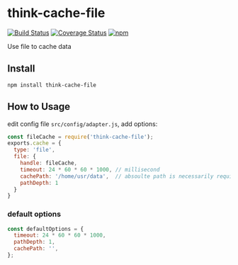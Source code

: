 # think-cache-file
[![Build Status](https://travis-ci.org/thinkjs/think-cache-file.svg?branch=master)](https://travis-ci.org/thinkjs/think-cache-file)
[![Coverage Status](https://coveralls.io/repos/github/thinkjs/think-cache-file/badge.svg?branch=master)](https://coveralls.io/github/thinkjs/think-cache-file?branch=master)
[![npm](https://img.shields.io/npm/v/think-cache-file.svg?style=flat-square)](https://www.npmjs.com/package/think-cache-file)

Use file to cache data

## Install

```
npm install think-cache-file
```


## How to Usage

edit config file `src/config/adapter.js`, add options:

```js
const fileCache = require('think-cache-file');
exports.cache = {
  type: 'file',
  file: {
    handle: fileCache,
    timeout: 24 * 60 * 60 * 1000, // millisecond
    cachePath: '/home/usr/data',  // absoulte path is necessarily required
    pathDepth: 1
  }
}
```


### default options

```js
const defaultOptions = {
  timeout: 24 * 60 * 60 * 1000,
  pathDepth: 1,
  cachePath: '',
};

